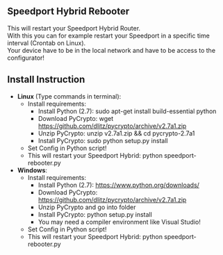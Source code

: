 ## Speedport Hybrid Rebooter
    
This will restart your Speedport Hybrid Router.    
With this you can for example restart your Speedport in a specific time interval (Crontab on Linux).    
Your device have to be in the local network and have to be access to the configurator!
    
## Install Instruction         
- **Linux** (Type commands in terminal):
     - Install requirements:
         - Install Python (2.7):  sudo apt-get install build-essential python
         - Download PyCrypto:     wget https://github.com/dlitz/pycrypto/archive/v2.7a1.zip
         - Unzip PyCrypto:        unzip v2.7a1.zip && cd pycrypto-2.7a1
         - Install PyCrypto:      sudo python setup.py install
     - Set Config in Python script!
     - This will restart your Speedport Hybrid: python speedport-rebooter.py
- **Windows**:
     - Install requirements:
         - Install Python (2.7):  https://www.python.org/downloads/
         - Download PyCrypto:     https://github.com/dlitz/pycrypto/archive/v2.7a1.zip
         - Unzip PyCrypto and go into folder
         - Install PyCrypto:  python setup.py install
         - You may need a compiler environment like Visual Studio!
     - Set Config in Python script!
     - This will restart your Speedport Hybrid: python speedport-rebooter.py